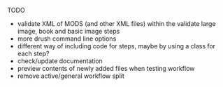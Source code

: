TODO
- validate XML of MODS (and other XML files) within the validate large image, book and basic image steps
- more drush command line options
- different way of including code for steps, maybe by using a class for each step?
- check/update documentation
- preview contents of newly added files when testing workflow
- remove active/general workflow split
